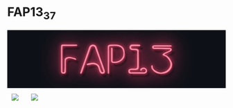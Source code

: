 # <span class="headline">FAP13<sub>37</sub></span>
<img src="../media/fap13text.gif">

<a href="http://fap13.xyz">
<img style="margin: 10px;" align="left" width=25px src="https://icongr.am/fontawesome/chrome.svg?size=128&color=ffffff">
</a>
<a href="https://github.com/FAP13ORG">
<img style="margin: 10px;" align="left" width=25px src="https://icongr.am/fontawesome/github.svg?size=128&color=ffffff">
</a>
